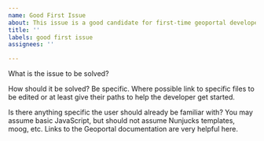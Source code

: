 ```yaml
---
name: Good First Issue
about: This issue is a good candidate for first-time geoportal developers.
title: ''
labels: good first issue
assignees: ''

---
```


What is the issue to be solved?

How should it be solved? Be specific. Where possible link to specific files to be edited or at least give their paths to help the developer get started.

Is there anything specific the user should already be familiar with? You may assume basic JavaScript, but should not assume Nunjucks templates, moog, etc. Links to the Geoportal documentation are very helpful here.
